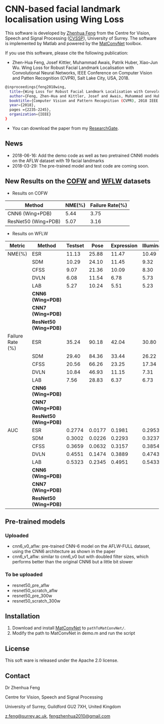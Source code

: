 # CNN-based facial landmark localisation using Wing Loss

This software is developed by [Zhenhua Feng](https://sites.google.com/view/fengzhenhua) from the Centre for Vision, Speech and Signal Processing ([CVSSP](https://www.surrey.ac.uk/centre-vision-speech-signal-processing)), University of Surrey. The software is implemented by Matlab and powered by the [MatConvNet](http://www.vlfeat.org/matconvnet/) toolbox.

If you use this software, please cite the following publication:

* Zhen-Hua Feng, Josef Kittler, Muhammad Awais, Patrik Huber, Xiao-Jun Wu. Wing Loss for Robust Facial Landmark Localisation with Convolutional Neural Networks, IEEE Conference on Computer Vision and Patten Recognition (CVPR), Salt Lake City, USA, 2018.
```sh
@inproceedings{feng2018wing,
  title={Wing Loss for Robust Facial Landmark Localisation with Convolutional Neural Networks},
  author={Feng, Zhen-Hua and Kittler, Josef and Awais, Muhammad and Huber, Patrik and Wu, Xiao-Jun},
  booktitle={Computer Vision and Pattern Recognition (CVPR), 2018 IEEE Conference on},
  year={2018},
  pages ={2235-2245},
  organization={IEEE}
}
```

* You can download the paper from my [ResearchGate](https://www.researchgate.net/publication/321180616_Wing_Loss_for_Robust_Facial_Landmark_Localisation_with_Convolutional_Neural_Networks).

## News
* 2018-06-16: Add the demo code as well as two pretrained CNN6 models on the AFLW dataset with 19 facial landmarks
* 2018-03-29: The pre-trained model and test code are coming soon.

## New Results on the [COFW](http://www.vision.caltech.edu/xpburgos/ICCV13/) and [WFLW](https://wywu.github.io/projects/LAB/WFLW.html) datasets

* Results on COFW

| Method              | NME(%) | Failure Rate(%) |
|---------------------|--------|-----------------|
| CNN6 (Wing+PDB)     | 5.44   | 3.75            |
| ResNet50 (Wing+PDB) | 5.07   | 3.16            |

* Results on WFLW

| Metric           | Method              | Testset | Pose   | Expression | Illumination | Makeup | Occlusion | Blur   |
|------------------|---------------------|---------|--------|------------|--------------|--------|-----------|--------|
| NME(%)           | ESR                 | 11.13   | 25.88  | 11.47      | 10.49        | 11.05  | 13.75     | 12.20  |
|                  | SDM                 | 10.29   | 24.10  | 11.45      | 9.32         | 9.38   | 13.03     | 11.28  |
|                  | CFSS                | 9.07    | 21.36  | 10.09      | 8.30         | 8.74   | 11.76     | 9.96   |
|                  | DVLN                | 6.08    | 11.54  | 6.78       | 5.73         | 5.98   | 7.33      | 6.88   |
|                  | LAB                 | 5.27    | 10.24  | 5.51       | 5.23         | 5.15   | 6.79      | 6.32   |
|                  | **CNN6 (Wing+PDB)** |         |        |            |              |        |           |        |
|                  | **CNN7 (Wing+PDB)** |         |        |            |              |        |           |        |
|              | **ResNet50 (Wing+PDB)** |         |        |            |              |        |           |        |
| Failure Rate (%) | ESR                 | 35.24   | 90.18  | 42.04      | 30.80        | 38.84  | 47.28     | 41.40  |
|                  | SDM                 | 29.40   | 84.36  | 33.44      | 26.22        | 27.67  | 41.85     | 35.32  |
|                  | CFSS                | 20.56   | 66.26  | 23.25      | 17.34        | 21.84  | 32.88     | 23.67  |
|                  | DVLN                | 10.84   | 46.93  | 11.15      | 7.31         | 11.65  | 16.30     | 13.71  |
|                  | LAB                 | 7.56    | 28.83  | 6.37       | 6.73         | 7.77   | 13.72     | 10.74  |
|                  | **CNN6 (Wing+PDB)** |         |        |            |              |        |           |        |
|                  | **CNN7 (Wing+PDB)** |         |        |            |              |        |           |        |
|              | **ResNet50 (Wing+PDB)** |         |        |            |              |        |           |        |
| AUC              | ESR                 | 0.2774  | 0.0177 | 0.1981     | 0.2953       | 0.2485 | 0.1946    | 0.2204 |
|                  | SDM                 | 0.3002  | 0.0226 | 0.2293     | 0.3237       | 0.3125 | 0.2060    | 0.2398 |
|                  | CFSS                | 0.3659  | 0.0632 | 0.3157     | 0.3854       | 0.3691 | 0.2688    | 0.3037 |
|                  | DVLN                | 0.4551  | 0.1474 | 0.3889     | 0.4743       | 0.4494 | 0.3794    | 0.3973 |
|                  | LAB                 | 0.5323  | 0.2345 | 0.4951     | 0.5433       | 0.5394 | 0.4490    | 0.4630 |
|                  | **CNN6 (Wing+PDB)** |         |        |            |              |        |           |        |
|                  | **CNN7 (Wing+PDB)** |         |        |            |              |        |           |        |
|             | **ResNet50 (Wing+PDB)**  |         |        |            |              |        |           |        |


## Pre-trained models

### Uploaded

* cnn6_v0_aflw: pre-trained CNN-6 model on the AFLW-FULL dataset, using the CNN6 architecture as shown in the paper
* cnn6_v1_aflw: similar to cnn6_v0 but with doubled filter sizes, which performs better than the original CNN6 but a little bit slower

### To be uploaded

* resnet50_pre_aflw
* resnet50_scratch_aflw
* resnet50_pre_300w
* resnet50_scratch_300w

## Installation
1. Download and install [MatConvNet](http://www.vlfeat.org/matconvnet/) to `pathToMatConvNet/`.
2. Modify the path to MatConvNet in demo.m and run the script

## License

This soft ware is released under the Apache 2.0 license.


## Contact

Dr Zhenhua Feng

Centre for Vision, Speech and Signal Processing

University of Surrey, Guildford GU2 7XH, United Kingdom

z.feng@surrey.ac.uk, fengzhenhua2010@gmail.com
